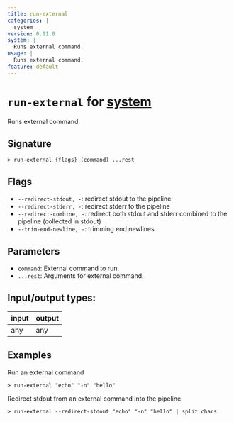 ```yaml
---
title: run-external
categories: |
  system
version: 0.91.0
system: |
  Runs external command.
usage: |
  Runs external command.
feature: default
---
```

<!-- This file is automatically generated. Please edit the command in https://github.com/nushell/nushell instead. -->

# `run-external` for [system](/commands/categories/system.md)

<div class='command-title'>Runs external command.</div>

## Signature

```> run-external {flags} (command) ...rest```

## Flags

 -  `--redirect-stdout, -`: redirect stdout to the pipeline
 -  `--redirect-stderr, -`: redirect stderr to the pipeline
 -  `--redirect-combine, -`: redirect both stdout and stderr combined to the pipeline (collected in stdout)
 -  `--trim-end-newline, -`: trimming end newlines

## Parameters

 -  `command`: External command to run.
 -  `...rest`: Arguments for external command.


## Input/output types:

| input | output |
| ----- | ------ |
| any   | any    |

## Examples

Run an external command
```nu
> run-external "echo" "-n" "hello"

```

Redirect stdout from an external command into the pipeline
```nu
> run-external --redirect-stdout "echo" "-n" "hello" | split chars

```

